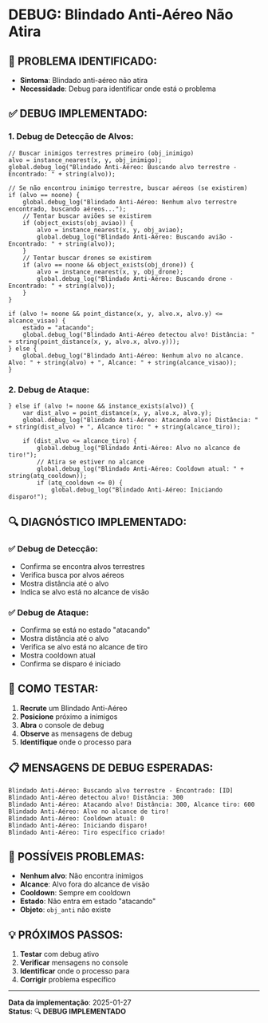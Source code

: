 # DEBUG: Blindado Anti-Aéreo Não Atira

## 🚨 **PROBLEMA IDENTIFICADO:**
- **Sintoma**: Blindado anti-aéreo não atira
- **Necessidade**: Debug para identificar onde está o problema

## ✅ **DEBUG IMPLEMENTADO:**

### **1. Debug de Detecção de Alvos:**
```gml
// Buscar inimigos terrestres primeiro (obj_inimigo)
alvo = instance_nearest(x, y, obj_inimigo);
global.debug_log("Blindado Anti-Aéreo: Buscando alvo terrestre - Encontrado: " + string(alvo));

// Se não encontrou inimigo terrestre, buscar aéreos (se existirem)
if (alvo == noone) {
    global.debug_log("Blindado Anti-Aéreo: Nenhum alvo terrestre encontrado, buscando aéreos...");
    // Tentar buscar aviões se existirem
    if (object_exists(obj_aviao)) {
        alvo = instance_nearest(x, y, obj_aviao);
        global.debug_log("Blindado Anti-Aéreo: Buscando avião - Encontrado: " + string(alvo));
    }
    // Tentar buscar drones se existirem
    if (alvo == noone && object_exists(obj_drone)) {
        alvo = instance_nearest(x, y, obj_drone);
        global.debug_log("Blindado Anti-Aéreo: Buscando drone - Encontrado: " + string(alvo));
    }
}

if (alvo != noone && point_distance(x, y, alvo.x, alvo.y) <= alcance_visao) {
    estado = "atacando";
    global.debug_log("Blindado Anti-Aéreo detectou alvo! Distância: " + string(point_distance(x, y, alvo.x, alvo.y)));
} else {
    global.debug_log("Blindado Anti-Aéreo: Nenhum alvo no alcance. Alvo: " + string(alvo) + ", Alcance: " + string(alcance_visao));
}
```

### **2. Debug de Ataque:**
```gml
} else if (alvo != noone && instance_exists(alvo)) {
    var dist_alvo = point_distance(x, y, alvo.x, alvo.y);
    global.debug_log("Blindado Anti-Aéreo: Atacando alvo! Distância: " + string(dist_alvo) + ", Alcance tiro: " + string(alcance_tiro));
    
    if (dist_alvo <= alcance_tiro) {
        global.debug_log("Blindado Anti-Aéreo: Alvo no alcance de tiro!");
        // Atira se estiver no alcance
        global.debug_log("Blindado Anti-Aéreo: Cooldown atual: " + string(atq_cooldown));
        if (atq_cooldown <= 0) {
            global.debug_log("Blindado Anti-Aéreo: Iniciando disparo!");
```

## 🔍 **DIAGNÓSTICO IMPLEMENTADO:**

### **✅ Debug de Detecção:**
- Confirma se encontra alvos terrestres
- Verifica busca por alvos aéreos
- Mostra distância até o alvo
- Indica se alvo está no alcance de visão

### **✅ Debug de Ataque:**
- Confirma se está no estado "atacando"
- Mostra distância até o alvo
- Verifica se alvo está no alcance de tiro
- Mostra cooldown atual
- Confirma se disparo é iniciado

## 🧪 **COMO TESTAR:**
1. **Recrute** um Blindado Anti-Aéreo
2. **Posicione** próximo a inimigos
3. **Abra** o console de debug
4. **Observe** as mensagens de debug
5. **Identifique** onde o processo para

## 📋 **MENSAGENS DE DEBUG ESPERADAS:**
```
Blindado Anti-Aéreo: Buscando alvo terrestre - Encontrado: [ID]
Blindado Anti-Aéreo detectou alvo! Distância: 300
Blindado Anti-Aéreo: Atacando alvo! Distância: 300, Alcance tiro: 600
Blindado Anti-Aéreo: Alvo no alcance de tiro!
Blindado Anti-Aéreo: Cooldown atual: 0
Blindado Anti-Aéreo: Iniciando disparo!
Blindado Anti-Aéreo: Tiro específico criado!
```

## 🚨 **POSSÍVEIS PROBLEMAS:**
- **Nenhum alvo**: Não encontra inimigos
- **Alcance**: Alvo fora do alcance de visão
- **Cooldown**: Sempre em cooldown
- **Estado**: Não entra em estado "atacando"
- **Objeto**: `obj_anti` não existe

## 💡 **PRÓXIMOS PASSOS:**
1. **Testar** com debug ativo
2. **Verificar** mensagens no console
3. **Identificar** onde o processo para
4. **Corrigir** problema específico

---
**Data da implementação**: 2025-01-27  
**Status**: 🔍 **DEBUG IMPLEMENTADO**
